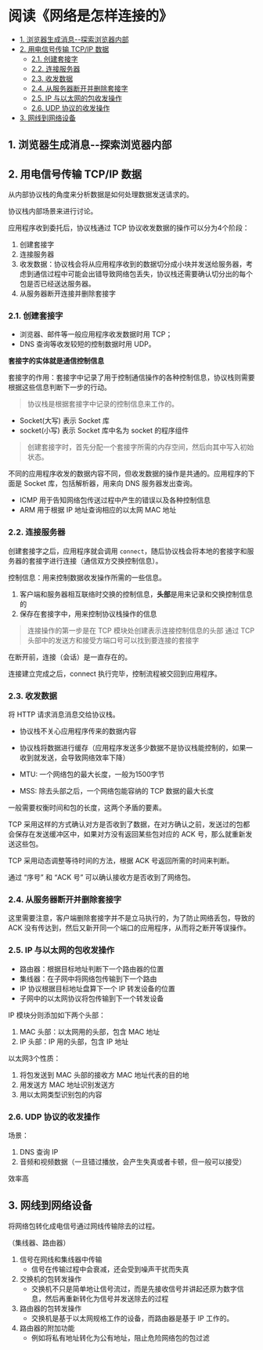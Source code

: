 # 阅读《网络是怎样连接的》

<!-- TOC -->

- [1. 浏览器生成消息--探索浏览器内部](#1-浏览器生成消息--探索浏览器内部)
- [2. 用电信号传输 TCP/IP 数据](#2-用电信号传输-tcpip-数据)
    - [2.1. 创建套接字](#21-创建套接字)
    - [2.2. 连接服务器](#22-连接服务器)
    - [2.3. 收发数据](#23-收发数据)
    - [2.4. 从服务器断开并删除套接字](#24-从服务器断开并删除套接字)
    - [2.5. IP 与以太网的包收发操作](#25-ip-与以太网的包收发操作)
    - [2.6. UDP 协议的收发操作](#26-udp-协议的收发操作)
- [3. 网线到网络设备](#3-网线到网络设备)

<!-- /TOC -->

## 1. 浏览器生成消息--探索浏览器内部



## 2. 用电信号传输 TCP/IP 数据

从内部协议栈的角度来分析数据是如何处理数据发送请求的。

协议栈内部场景来进行讨论。

应用程序收到委托后，协议栈通过 TCP 协议收发数据的操作可以分为4个阶段：

1. 创建套接字
2. 连接服务器
3. 收发数据：协议栈会将从应用程序收到的数据切分成小块并发送给服务器，考虑到通信过程中可能会出错导致网络包丢失，协议栈还需要确认切分出的每个包是否已经送达服务器。
4. 从服务器断开连接并删除套接字

### 2.1. 创建套接字

- 浏览器、邮件等一般应用程序收发数据时用 TCP；
- DNS 查询等收发较短的控制数据时用 UDP。

**套接字的实体就是通信控制信息**

套接字的作用：套接字中记录了用于控制通信操作的各种控制信息，协议栈则需要根据这些信息判断下一步的行动。

> 协议栈是根据套接字中记录的控制信息来工作的。

- Socket(大写) 表示 Socket 库
- socket(小写) 表示 Socket 库中名为 socket 的程序组件

> 创建套接字时，首先分配一个套接字所需的内存空间，然后向其中写入初始状态。

不同的应用程序收发的数据内容不同，但收发数据的操作是共通的。应用程序的下面是 Socket 库，包括解析器，用来向 DNS 服务器发出查询。

- ICMP 用于告知网络包传送过程中产生的错误以及各种控制信息
- ARM 用于根据 IP 地址查询相应的以太网 MAC 地址

### 2.2. 连接服务器

创建套接字之后，应用程序就会调用 `connect`，随后协议栈会将本地的套接字和服务器的套接字进行连接（通信双方交换控制信息）。

控制信息：用来控制数据收发操作所需的一些信息。
1. 客户端和服务器相互联络时交换的控制信息，**头部**是用来记录和交换控制信息的
2. 保存在套接字中，用来控制协议栈操作的信息

> 连接操作的第一步是在 TCP 模块处创建表示连接控制信息的头部
> 通过 TCP 头部中的发送方和接受方端口号可以找到要连接的套接字

在断开前，连接（会话）是一直存在的。

连接建立完成之后，connect 执行完毕，控制流程被交回到应用程序。

### 2.3. 收发数据

将 HTTP 请求消息消息交给协议栈。

- 协议栈不关心应用程序传来的数据内容
- 协议栈将数据进行缓存（应用程序发送多少数据不是协议栈能控制的，如果一收到就发送，会导致网络效率下降）

- MTU: 一个网络包的最大长度，一般为1500字节
- MSS: 除去头部之后，一个网络包能容纳的 TCP 数据的最大长度

一般需要权衡时间和包的长度，这两个矛盾的要素。

TCP 采用这样的方式确认对方是否收到了数据，在对方确认之前，发送过的包都会保存在发送缓冲区中，如果对方没有返回某些包对应的 ACK 号，那么就重新发送这些包。

TCP 采用动态调整等待时间的方法，根据 ACK 号返回所需的时间来判断。

通过 “序号” 和 “ACK 号” 可以确认接收方是否收到了网络包。

### 2.4. 从服务器断开并删除套接字

这里需要注意，客户端删除套接字并不是立马执行的，为了防止网络丢包，导致的 ACK 没有传达到，然后又新开同一个端口的应用程序，从而将之断开等误操作。

### 2.5. IP 与以太网的包收发操作

- 路由器：根据目标地址判断下一个路由器的位置
- 集线器：在子网中将网络包传输到下一个路由
- IP 协议根据目标地址盘算下一个 IP 转发设备的位置
- 子网中的以太网协议将包传输到下一个转发设备

IP 模块分则添加如下两个头部：
1. MAC 头部：以太网用的头部，包含 MAC 地址
2. IP 头部：IP 用的头部，包含 IP 地址

以太网3个性质：
1. 将包发送到 MAC 头部的接收方 MAC 地址代表的目的地
2. 用发送方 MAC 地址识别发送方
3. 用以太网类型识别包的内容

### 2.6. UDP 协议的收发操作

场景：
1. DNS 查询 IP
2. 音频和视频数据（一旦错过播放，会产生失真或者卡顿，但一般可以接受）

效率高

## 3. 网线到网络设备

将网络包转化成电信号通过网线传输除去的过程。

（集线器、路由器）

1. 信号在网线和集线器中传输
    - 信号在传输过程中会衰减，还会受到噪声干扰而失真
2. 交换机的包转发操作
    - 交换机不只是简单地让信号流过，而是先接收信号并讲起还原为数字信息，然后再重新转化为信号并发送除去的过程
3. 路由器的包转发操作
    - 交换机是基于以太网规格工作的设备，而路由器是基于 IP 工作的。
4. 路由器的附加功能
    - 例如将私有地址转化为公有地址，阻止危险网络包的包过滤
